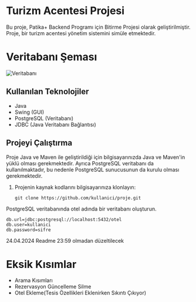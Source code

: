 # Turizm Acentesi Projesi

Bu proje, Patika+ Backend Programı için Bitirme Projesi olarak geliştirilmiştir. Proje, bir turizm acentesi yönetim sistemini simüle etmektedir.
# Veritabanı Şeması
![Veritabanı](images/veritabanı.png)
## Kullanılan Teknolojiler

- Java
- Swing (GUI)
- PostgreSQL (Veritabanı)
- JDBC (Java Veritabanı Bağlantısı)

## Projeyi Çalıştırma

Proje Java ve Maven ile geliştirildiği için bilgisayarınızda Java ve Maven'in yüklü olması gerekmektedir. Ayrıca PostgreSQL veritabanı da kullanılmaktadır, bu nedenle PostgreSQL sunucusunun da kurulu olması gerekmektedir.

1. Projenin kaynak kodlarını bilgisayarınıza klonlayın:

   ```
   git clone https://github.com/kullanici/proje.git
   
PostgreSQL veritabanında otel adında bir veritabanı oluşturun.

  ```
  db.url=jdbc:postgresql://localhost:5432/otel
  db.user=kullanici
  db.password=sifre
```
24.04.2024 Readme 23:59 olmadan düzeltilecek
# Eksik Kısımlar
- Arama Kısımları
- Rezervasyon Güncelleme Silme 
- Otel Ekleme(Tesis Özellikleri Eklenirken Sıkıntı Çıkıyor)
  
